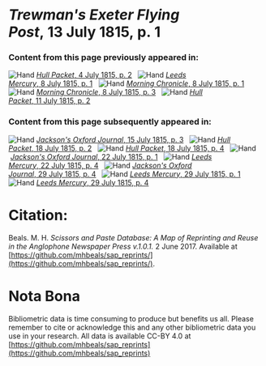 # *Trewman's Exeter Flying Post*, 13 July 1815, p. 1  
  
### Content from this page previously appeared in:  
![Hand](http://scissorsandpaste.net/wp-content/uploads/2017/06/smallhandpointer.png) [*Hull Packet*, 4 July 1815, p. 2](https://mhbeals.github.io/sap_html/Hull-Packet/Hull-Packet-4-July-1815-p-2)  
![Hand](http://scissorsandpaste.net/wp-content/uploads/2017/06/smallhandpointer.png) [*Leeds Mercury*, 8 July 1815, p. 1](https://mhbeals.github.io/sap_html/Leeds-Mercury/Leeds-Mercury-8-July-1815-p-1)  
![Hand](http://scissorsandpaste.net/wp-content/uploads/2017/06/smallhandpointer.png) [*Morning Chronicle*, 8 July 1815, p. 1](https://mhbeals.github.io/sap_html/Morning-Chronicle/Morning-Chronicle-8-July-1815-p-1)  
![Hand](http://scissorsandpaste.net/wp-content/uploads/2017/06/smallhandpointer.png) [*Morning Chronicle*, 8 July 1815, p. 3](https://mhbeals.github.io/sap_html/Morning-Chronicle/Morning-Chronicle-8-July-1815-p-3)  
![Hand](http://scissorsandpaste.net/wp-content/uploads/2017/06/smallhandpointer.png) [*Hull Packet*, 11 July 1815, p. 2](https://mhbeals.github.io/sap_html/Hull-Packet/Hull-Packet-11-July-1815-p-2)  
  
### Content from this page subsequently appeared in:  
![Hand](http://scissorsandpaste.net/wp-content/uploads/2017/06/smallhandpointer.png) [*Jackson's Oxford Journal*, 15 July 1815, p. 3](https://mhbeals.github.io/sap_html/Jackson's-Oxford-Journal/Jackson's-Oxford-Journal-15-July-1815-p-3)  
![Hand](http://scissorsandpaste.net/wp-content/uploads/2017/06/smallhandpointer.png) [*Hull Packet*, 18 July 1815, p. 2](https://mhbeals.github.io/sap_html/Hull-Packet/Hull-Packet-18-July-1815-p-2)  
![Hand](http://scissorsandpaste.net/wp-content/uploads/2017/06/smallhandpointer.png) [*Hull Packet*, 18 July 1815, p. 4](https://mhbeals.github.io/sap_html/Hull-Packet/Hull-Packet-18-July-1815-p-4)  
![Hand](http://scissorsandpaste.net/wp-content/uploads/2017/06/smallhandpointer.png) [*Jackson's Oxford Journal*, 22 July 1815, p. 1](https://mhbeals.github.io/sap_html/Jackson's-Oxford-Journal/Jackson's-Oxford-Journal-22-July-1815-p-1)  
![Hand](http://scissorsandpaste.net/wp-content/uploads/2017/06/smallhandpointer.png) [*Leeds Mercury*, 22 July 1815, p. 4](https://mhbeals.github.io/sap_html/Leeds-Mercury/Leeds-Mercury-22-July-1815-p-4)  
![Hand](http://scissorsandpaste.net/wp-content/uploads/2017/06/smallhandpointer.png) [*Jackson's Oxford Journal*, 29 July 1815, p. 4](https://mhbeals.github.io/sap_html/Jackson's-Oxford-Journal/Jackson's-Oxford-Journal-29-July-1815-p-4)  
![Hand](http://scissorsandpaste.net/wp-content/uploads/2017/06/smallhandpointer.png) [*Leeds Mercury*, 29 July 1815, p. 1](https://mhbeals.github.io/sap_html/Leeds-Mercury/Leeds-Mercury-29-July-1815-p-1)  
![Hand](http://scissorsandpaste.net/wp-content/uploads/2017/06/smallhandpointer.png) [*Leeds Mercury*, 29 July 1815, p. 4](https://mhbeals.github.io/sap_html/Leeds-Mercury/Leeds-Mercury-29-July-1815-p-4)  


# Citation: 

Beals. M. H. *Scissors and Paste Database: A Map of Reprinting and Reuse in the Anglophone Newspaper Press v.1.0.1.* 2 June 2017. Available at [https://github.com/mhbeals/sap_reprints/](https://github.com/mhbeals/sap_reprints/). 

# Nota Bona

Bibliometric data is time consuming to produce but benefits us all. Please remember to cite or acknowledge this and any other bibliometric data you use in your research. All data is available CC-BY 4.0 at [https://github.com/mhbeals/sap_reprints](https://github.com/mhbeals/sap_reprints)